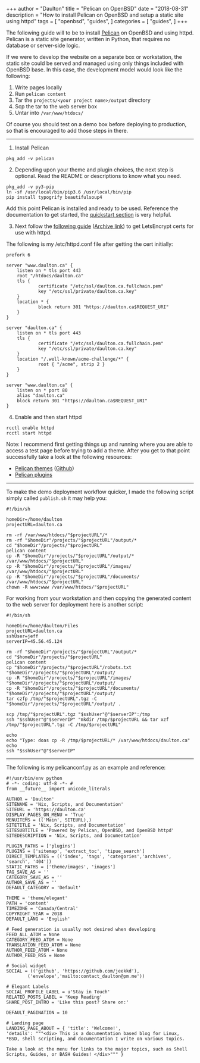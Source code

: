 +++
author = "Daulton"
title = "Pelican on OpenBSD"
date = "2018-08-31"
description = "How to install Pelican on OpenBSD and setup a static site using httpd"
tags = [
    "openbsd",
    "guides",
]
categories = [
    "guides",
]
+++

The following guide will to be to install [Pelican](https://blog.getpelican.com/) on OpenBSD and using httpd. Pelican is a static site generator, written in Python, that requires no database or server-side logic.
<!--more-->

If we were to develop the website on a separate box or workstation, the static site could be served and managed using only things included with OpenBSD base. In this case, the development model would look like the following:

1. Write pages locally
2. Run `pelican content`
3. Tar the `projects/<your project name>/output` directory
4. Scp the tar to the web server box
5. Untar into `/var/www/htdocs/`

Of course you should test on a demo box before deploying to production, so that is encouraged to add those steps in there.

----------

1. Install Pelican

```
pkg_add -v pelican 
```

2. Depending upon your theme and plugin choices, the next step is optional. Read the README or descriptions to know what you need.

```
pkg_add -v py3-pip
ln -sf /usr/local/bin/pip3.6 /usr/local/bin/pip
pip install typogrify beautifulsoup4
```

Add this point Pelican is installed and ready to be used. Reference the documentation to get started, the [quickstart section](http://docs.getpelican.com/en/stable/quickstart.html) is very helpful.

3. Next follow the [following guide](https://www.romanzolotarev.com/openbsd/acme-client.html) ([Archive link](https://archive.fo/V7StS)) to get LetsEncrypt certs for use with httpd.

The following is my /etc/httpd.conf file after getting the cert initially:

```
prefork 6

server "www.daulton.ca" {
	listen on * tls port 443
	root "/htdocs/daulton.ca"
	tls {
			certificate "/etc/ssl/daulton.ca.fullchain.pem"
			key "/etc/ssl/private/daulton.ca.key"
	}
	location * {
			block return 301 "https://daulton.ca$REQUEST_URI"
	}
}

server "daulton.ca" {
	listen on * tls port 443
	tls {
			certificate "/etc/ssl/daulton.ca.fullchain.pem"
			key "/etc/ssl/private/daulton.ca.key"
	}
	location "/.well-known/acme-challenge/*" {
			root { "/acme", strip 2 }
	}
}

server "www.daulton.ca" {
	listen on * port 80
	alias "daulton.ca"
	block return 301 "https://daulton.ca$REQUEST_URI"
}
```

4. Enable and then start httpd

```
rcctl enable httpd
rcctl start httpd
```

Note: I recommend first getting things up and running where you are able to access a test page before trying to add a theme. After you get to that point successfully take a look at the following resources:

* [Pelican themes](http://pelicanthemes.com/) ([Github](https://github.com/getpelican/pelican-themes))
* [Pelican plugins](https://github.com/getpelican/pelican-plugins)

---

To make the demo deployment workflow quicker, I made the following script simply called `publish.sh` it may help you:

```
#!/bin/sh

homeDir=/home/daulton
projectURL=daulton.ca

rm -rf /var/www/htdocs/"$projectURL"/*
rm -rf "$homeDir"/projects/"$projectURL"/output/*
cd "$homeDir"/projects/"$projectURL"
pelican content
cp -R "$homeDir"/projects/"$projectURL"/output/* /var/www/htdocs/"$projectURL"
cp -R "$homeDir"/projects/"$projectURL"/images/ /var/www/htdocs/"$projectURL"
cp -R "$homeDir"/projects/"$projectURL"/documents/ /var/www/htdocs/"$projectURL"
chown -R www:www /var/www/htdocs/"$projectURL"
```

For working from your workstation and then copying the generated content to the web server for deployment here is another script:

```
#!/bin/sh

homeDir=/home/daulton/Files
projectURL=daulton.ca
sshUser=jeff
serverIP=45.56.45.124

rm -rf "$homeDir"/projects/"$projectURL"/output/*
cd "$homeDir"/projects/"$projectURL"
pelican content
cp "$homeDir"/projects/"$projectURL"/robots.txt "$homeDir"/projects/"$projectURL"/output/
cp -R "$homeDir"/projects/"$projectURL"/images/ "$homeDir"/projects/"$projectURL"/output/
cp -R "$homeDir"/projects/"$projectURL"/documents/ "$homeDir"/projects/"$projectURL"/output/
tar czfp /tmp/"$projectURL".tgz -C "$homeDir"/projects/"$projectURL"/output/ .

scp /tmp/"$projectURL".tgz "$sshUser"@"$serverIP":/tmp
ssh "$sshUser"@"$serverIP" "mkdir /tmp/$projectURL && tar xzf /tmp/"$projectURL".tgz -C /tmp/$projectURL"

echo
echo "Type: doas cp -R /tmp/$projectURL/* /var/www/htdocs/daulton.ca"
echo
ssh "$sshUser"@"$serverIP"
```

---

The following is my pelicanconf.py as an example and reference:

```
#!/usr/bin/env python
# -*- coding: utf-8 -*- #
from __future__ import unicode_literals

AUTHOR = 'Daulton'
SITENAME = 'Nix, Scripts, and Documentation'
SITEURL = 'https://daulton.ca'
DISPLAY_PAGES_ON_MENU = 'True'
MENUITEMS = (('Main', SITEURL),)
SITETITLE = 'Nix, Scripts, and Documentation'
SITESUBTITLE = 'Powered by Pelican, OpenBSD, and OpenBSD httpd'
SITEDESCRIPTION = 'Nix, Scripts, and Documentation' 

PLUGIN_PATHS = ['plugins']
PLUGINS = ['sitemap', 'extract_toc', 'tipue_search']
DIRECT_TEMPLATES = (('index', 'tags', 'categories','archives', 'search', '404'))
STATIC_PATHS = ['theme/images', 'images']
TAG_SAVE_AS = ''
CATEGORY_SAVE_AS = ''
AUTHOR_SAVE_AS = ''
DEFAULT_CATEGORY = 'Default'

THEME = 'theme/elegant'
PATH = 'content'
TIMEZONE = 'Canada/Central'
COPYRIGHT_YEAR = 2018
DEFAULT_LANG = 'English'

# Feed generation is usually not desired when developing
FEED_ALL_ATOM = None
CATEGORY_FEED_ATOM = None
TRANSLATION_FEED_ATOM = None
AUTHOR_FEED_ATOM = None
AUTHOR_FEED_RSS = None

# Social widget
SOCIAL = (('github', 'https://github.com/jeekkd'),
		('envelope','mailto:contact_daulton@pm.me')) 

# Elegant Labels
SOCIAL_PROFILE_LABEL = u'Stay in Touch'
RELATED_POSTS_LABEL = 'Keep Reading'
SHARE_POST_INTRO = 'Like this post? Share on:'

DEFAULT_PAGINATION = 10

# Landing page
LANDING_PAGE_ABOUT = { 'title': 'Welcome!', 
'details': """<div> This is a documentation based blog for Linux, *BSD, shell scripting, and documentation I write on various topics.

Take a look at the menu for links to the major topics, such as Shell Scripts, Guides, or BASH Guides! </div>""" }
```

